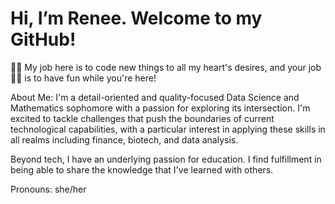 # Hi, I’m Renee. Welcome to my GitHub! 

💪🏻 My job here is to code new things to all my heart's desires, and your job 🫵🏻 is to have fun while you're here! 

About Me: I'm a detail-oriented and quality-focused Data Science and Mathematics sophomore with a passion for exploring its intersection. 
I'm excited to tackle challenges that push the boundaries of current technological capabilities, with a particular interest in applying these skills in all realms 
including finance, biotech, and data analysis. 

Beyond tech, I have an underlying passion for education. I find fulfillment in being able to share the knowledge that I've learned with others. 

Pronouns: she/her


<!---
renca12/renca12 is a ✨ special ✨ repository because its `README.md` (this file) appears on your GitHub profile.
You can click the Preview link to take a look at your changes.
--->
